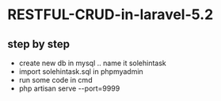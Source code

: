 # RESTFUL-CRUD-in-laravel-5.2

## step by step

- create new db in mysql .. name it solehintask
- import solehintask.sql in phpmyadmin
- run some code in cmd
- php artisan serve --port=9999
